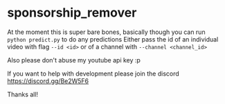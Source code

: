 # sponsorship_remover

At the moment this is super bare bones, basically though you can run `python predict.py` to do any predictions
Either pass the id of an individual video with flag `--id <id>` or of a channel with `--channel <channel_id>`

Also please don't abuse my youtube api key :p

If you want to help with development please join the discord https://discord.gg/Be2W5F6

Thanks all! 
